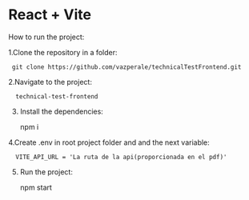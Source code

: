 # React + Vite

How to run the project:

1.Clone the repository in a folder:

     git clone https://github.com/vazperale/technicalTestFrontend.git 

2.Navigate to the project:

      technical-test-frontend  

3. Install the dependencies:

      npm i 

4.Create .env in root project folder and and the next variable:

      VITE_API_URL = 'La ruta de la api(proporcionada en el pdf)'  

5. Run the project:

      npm start  
